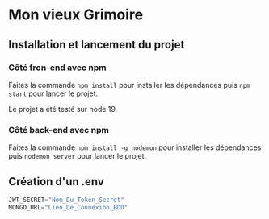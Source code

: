 # Mon vieux Grimoire

## Installation et lancement du projet

### Côté fron-end avec npm

Faites la commande `npm install` pour installer les dépendances puis `npm start` pour lancer le projet. 

Le projet a été testé sur node 19. 

### Côté back-end avec npm

Faites la commande `npm install -g nodemon` pour installer les dépendances puis `nodemon server` pour lancer le projet.

## Création d'un .env

```javascript
JWT_SECRET="Nom_Du_Token_Secret"
MONGO_URL="Lien_De_Connexion_BDD"
```